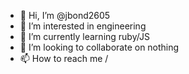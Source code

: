 - 👋 Hi, I’m @jbond2605
- 👀 I’m interested in engineering
- 🌱 I’m currently learning ruby/JS
- 💞️ I’m looking to collaborate on nothing
- 📫 How to reach me /

<!---
jbond2605/jbond2605 is a ✨ special ✨ repository because its `README.md` (this file) appears on your GitHub profile.
You can click the Preview link to take a look at your changes.
--->
